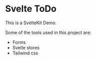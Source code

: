 # Svelte ToDo
 
This is a SvelteKit Demo.

Some of the tools used in this project are:
- Forms
- Svelte stores
- Tailwind css
